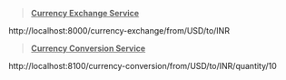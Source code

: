 > **<u>Currency Exchange Service</u>**
 
http://localhost:8000/currency-exchange/from/USD/to/INR

> **<u>Currency Conversion Service</u>**

http://localhost:8100/currency-conversion/from/USD/to/INR/quantity/10
